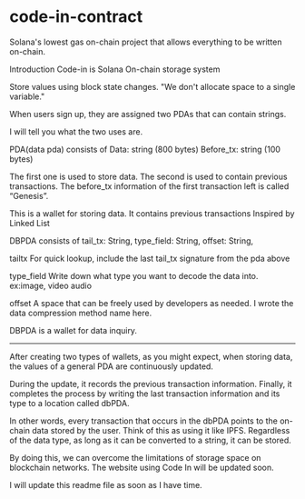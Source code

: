 # code-in-contract
Solana's lowest gas on-chain project that allows everything to be written on-chain.


Introduction
Code-in is Solana On-chain storage system

Store values ​​using block state changes. 
"We don't allocate space to a single variable."


When users sign up, they are assigned two PDAs that can contain strings.

I will tell you what the two uses are.

PDA(data pda)
consists of 
Data: string (800 bytes)
Before_tx: string (100 bytes)

The first one is used to store data. 
The second is used to contain previous transactions.
The before_tx information of the first transaction left is called “Genesis”.

This is a wallet for storing data. 
It contains previous transactions Inspired by Linked List

DBPDA
consists of
tail_tx: String,
type_field: String,
offset: String,

tailtx 
For quick lookup, include the last tail_tx signature from the pda above

type_field
Write down what type you want to decode the data into. ex:image, video audio

offset
A space that can be freely used by developers as needed.
I wrote the data compression method name here.

DBPDA is a wallet for data inquiry.

--------------
After creating two types of wallets, as you might expect,
when storing data, the values of a general PDA are continuously updated.

During the update, it records the previous transaction information.
Finally, it completes the process by writing the last transaction information and its type to a location called dbPDA.

In other words, every transaction that occurs in the dbPDA points to the on-chain data stored by the user.
Think of this as using it like IPFS. Regardless of the data type, as long as it can be converted to a string, it can be stored.

By doing this, we can overcome the limitations of storage space on blockchain networks.
The website using Code In will be updated soon.

I will update this readme file as soon as I have time.

